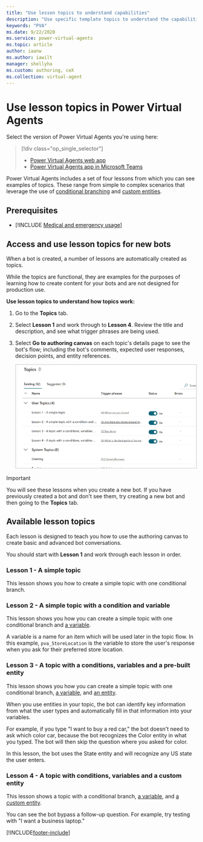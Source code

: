 ```yaml
---
title: "Use lesson topics to understand capabilities"
description: "Use specific template topics to understand the capabilities when authoring topics for use in Power Virtual Agents bots."
keywords: "PVA"
ms.date: 9/22/2020
ms.service: power-virtual-agents
ms.topic: article
author: iaanw
ms.author: iawilt
manager: shellyha
ms.custom: authoring, ceX
ms.collection: virtual-agent
---
```




# Use lesson topics in Power Virtual Agents

Select the version of Power Virtual Agents you're using here:

> [!div class="op_single_selector"]
> - [Power Virtual Agents web app](authoring-template-topics.md)
> - [Power Virtual Agents app in Microsoft Teams](teams/authoring-template-topics-teams.md)

Power Virtual Agents includes a set of four lessons from which you can see examples of topics. These range from simple to complex scenarios that leverage the use of [conditional branching](authoring-create-edit-topics.md) and [custom entities](advanced-entities-slot-filling.md).

## Prerequisites

- [!INCLUDE [Medical and emergency usage](includes/pva-usage-limitations.md)]



## Access and use lesson topics for new bots

When a bot is created, a number of lessons are automatically created as topics. 

While the topics are functional, they are examples for the purposes of learning how to create content for your bots and are not designed for production use.

**Use lesson topics to understand how topics work:**

1. Go to the **Topics** tab.

1. Select **Lesson 1** and work through to **Lesson 4**. Review the title and description, and see what trigger phrases are being used.  

1. Select **Go to authoring canvas** on each topic's details page to see the bot's flow; including the bot's comments, expected user responses, decision points, and entity references.

   ![List of lesson topics](media/template-list.png)

>[!IMPORTANT]
>You will see these lessons when you create a new bot. If you have previously created a bot and don't see them, try creating a new bot and then going to the **Topics** tab.

## Available lesson topics

Each lesson is designed to teach you how to use the authoring canvas to create basic and advanced bot conversations.

You should start with **Lesson 1** and work through each lesson in order.

### Lesson 1 - A simple topic

This lesson shows you how to create a simple topic with one conditional branch.

### Lesson 2 - A simple topic with a condition and variable

This lesson shows you how you can create a simple topic with one conditional branch and [a variable](authoring-variables.md).

A variable is a name for an item which will be used later in the topic flow. In this example, `pva_StoreLocation` is the variable to store the user's response when you ask for their preferred store location.

### Lesson 3 - A topic with a conditions, variables and a pre-built entity

This lesson shows you how you can create a simple topic with one conditional branch, [a variable](authoring-variables.md), and [an entity](advanced-entities-slot-filling.md).

When you use entities in your topic, the bot can identify key information from what the user types and automatically fill in that information into your variables. 

For example, if you type "I want to buy a red car," the bot doesn't need to ask which color car, because the bot recognizes the Color entity in what you typed. The bot will then skip the question where you asked for color.
 
In this lesson, the bot uses the State entity and will recognize any US state the user enters.


### Lesson 4 - A topic with conditions, variables and a custom entity

This lesson shows a topic with a conditional branch, [a variable](authoring-variables.md), and [a custom entity](advanced-entities-slot-filling.md#custom-entities). 

You can see the bot bypass a follow-up question. For example, try testing with "I want a business laptop."






[!INCLUDE[footer-include](includes/footer-banner.md)]